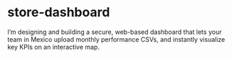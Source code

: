# store-dashboard
I’m designing and building a secure, web-based dashboard that lets your team in Mexico upload monthly performance CSVs, and instantly visualize key KPIs on an interactive map.
